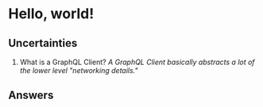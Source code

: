 # Hello, world!

## Uncertainties
1. What is a GraphQL Client?
*A GraphQL Client basically abstracts a lot of the lower level "networking details."* 

## Answers
